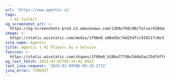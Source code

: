 ```yaml
---
url: 'https://www.agentic.ai'
tags:
  - AI-Toolkit
og_screenshot_url: >-
  https://og-screenshots-prod.s3.amazonaws.com/1366x768/80/false/420dac746a271b25cabd4a95e5d33fcb052506e8e7b729b6f995565b20ff3bc0.jpeg
image: >-
  https://static.wixstatic.com/media/1f98e0_e86e5bc74d254fcc919217c0e3121efe~mv2.jpg/v1/fill/w_600,h_315,al_c/1f98e0_e86e5bc74d254fcc919217c0e3121efe~mv2.jpg
site_name: Agentic
title: Agentic | AI Players As a Service
favicon: >-
  https://static.wixstatic.com/shapes/1f98e0_b18ba777dbc540a5ac25df4ffeba76aa.svg
og_last_fetch: 2025-03-07T05:19:02.895Z
last_jina_request: '2025-03-09T06:09:19.272Z'
jina_error: TIMEOUT
---
```


